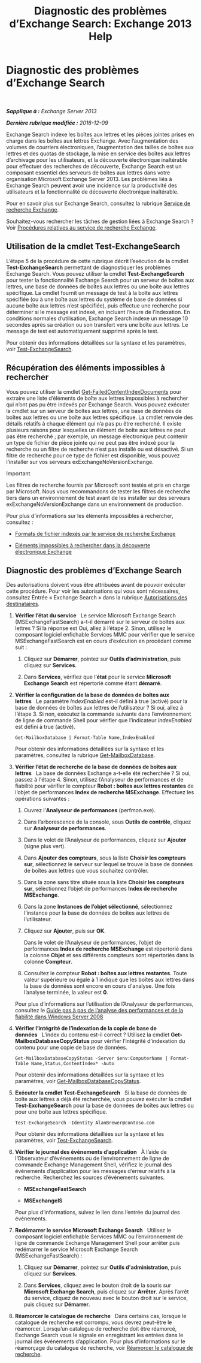 ﻿---
title: 'Diagnostic des problèmes d’Exchange Search: Exchange 2013 Help'
TOCTitle: Diagnostic des problèmes d’Exchange Search
ms:assetid: 8cfa26f4-ccf0-42dd-8570-67018188b4e8
ms:mtpsurl: https://technet.microsoft.com/fr-fr/library/Bb123701(v=EXCHG.150)
ms:contentKeyID: 52062998
ms.date: 04/24/2018
mtps_version: v=EXCHG.150
ms.translationtype: HT
---

# Diagnostic des problèmes d’Exchange Search

 

_**Sapplique à :** Exchange Server 2013_

_**Dernière rubrique modifiée :** 2016-12-09_

Exchange Search indexe les boîtes aux lettres et les pièces jointes prises en charge dans les boîtes aux lettres Exchange. Avec l’augmentation des volumes de courriers électroniques, l’augmentation des tailles de boîtes aux lettres et des quotas de stockage, la mise en service des boîtes aux lettres d’archivage pour les utilisateurs, et la découverte électronique inaltérable pour effectuer des recherches de découverte, Exchange Search est un composant essentiel des serveurs de boîtes aux lettres dans votre organisation Microsoft Exchange Server 2013. Les problèmes liés à Exchange Search peuvent avoir une incidence sur la productivité des utilisateurs et la fonctionnalité de découverte électronique inaltérable.

Pour en savoir plus sur Exchange Search, consultez la rubrique [Service de recherche Exchange](exchange-search-exchange-2013-help.md).

Souhaitez-vous rechercher les tâches de gestion liées à Exchange Search ? Voir [Procédures relatives au service de recherche Exchange](exchange-search-procedures-exchange-2013-help.md).

## Utilisation de la cmdlet Test-ExchangeSearch

L’étape 5 de la procédure de cette rubrique décrit l’exécution de la cmdlet **Test-ExchangeSearch** permettant de diagnostiquer les problèmes Exchange Search. Vous pouvez utiliser la cmdlet **Test-ExchangeSearch** pour tester la fonctionnalité Exchange Search pour un serveur de boîtes aux lettres, une base de données de boîtes aux lettres ou une boîte aux lettres spécifique. La cmdlet fournit un message de test à la boîte aux lettres spécifiée (ou à une boîte aux lettres du système de base de données si aucune boîte aux lettres n’est spécifiée), puis effectue une recherche pour déterminer si le message est indexé, en incluant l’heure de l’indexation. En conditions normales d’utilisation, Exchange Search indexe un message 10 secondes après sa création ou son transfert vers une boîte aux lettres. Le message de test est automatiquement supprimé après le test.

Pour obtenir des informations détaillées sur la syntaxe et les paramètres, voir [Test-ExchangeSearch](https://technet.microsoft.com/fr-fr/library/bb124733\(v=exchg.150\)).

## Récupération des éléments impossibles à rechercher

Vous pouvez utiliser la cmdlet [Get-FailedContentIndexDocuments](https://technet.microsoft.com/fr-fr/library/dd351154\(v=exchg.150\)) pour extraire une liste d’éléments de boîte aux lettres impossibles à rechercher qui n’ont pas pu être indexés par Exchange Search. Vous pouvez exécuter la cmdlet sur un serveur de boîtes aux lettres, une base de données de boîtes aux lettres ou une boîte aux lettres spécifique. La cmdlet renvoie des détails relatifs à chaque élément qui n’a pas pu être recherché. Il existe plusieurs raisons pour lesquelles un élément de boîte aux lettres ne peut pas être recherché ; par exemple, un message électronique peut contenir un type de fichier de pièce jointe qui ne peut pas être indexé pour la recherche ou un filtre de recherche n’est pas installé ou est désactivé. Si un filtre de recherche pour ce type de fichier est disponible, vous pouvez l’installer sur vos serveurs exExchangeNoVersionExchange.

> [!IMPORTANT]  
> Les filtres de recherche fournis par Microsoft sont testés et pris en charge par Microsoft. Nous vous recommandons de tester les filtres de recherche tiers dans un environnement de test avant de les installer sur des serveurs exExchangeNoVersionExchange dans un environnement de production.


Pour plus d’informations sur les éléments impossibles à rechercher, consultez :

  - [Formats de fichier indexés par le service de recherche Exchange](file-formats-indexed-by-exchange-search-exchange-2013-help.md)

  - [Éléments impossibles à rechercher dans la découverte électronique Exchange](unsearchable-items-in-exchange-ediscovery-exchange-2013-help.md)

## Diagnostic des problèmes d’Exchange Search

Des autorisations doivent vous être attribuées avant de pouvoir exécuter cette procédure. Pour voir les autorisations qui vous sont nécessaires, consultez Entrée « Exchange Search » dans la rubrique [Autorisations des destinataires](recipients-permissions-exchange-2013-help.md).

1.  **Vérifier l’état du service**   Le service Microsoft Exchange Search (MSExchangeFastSearch) a-t-il démarré sur le serveur de boîtes aux lettres ? Si la réponse est Oui, allez à l’étape 2. Sinon, utilisez le composant logiciel enfichable Services MMC pour vérifier que le service MSExchangeFastSearch est en cours d’exécution en procédant comme suit :
    
    1.  Cliquez sur **Démarrer**, pointez sur **Outils d’administration**, puis cliquez sur **Services**.
    
    2.  Dans **Services**, vérifiez que l’**état** pour le service **Microsoft Exchange Search** est répertorié comme étant **démarré**.

2.  **Vérifier la configuration de la base de données de boîtes aux lettres**   Le paramètre *IndexEnabled* est-il défini à true (activé) pour la base de données de boîtes aux lettres de l’utilisateur ? Si oui, allez à l’étape 3. Si non, exécutez la commande suivante dans l’environnement de ligne de commande Shell pour vérifier que l’indicateur *IndexEnabled* est défini à true (activé).
    
        Get-MailboxDatabase | Format-Table Name,IndexEnabled
    
    Pour obtenir des informations détaillées sur la syntaxe et les paramètres, consultez la rubrique [Get-MailboxDatabase](https://technet.microsoft.com/fr-fr/library/bb124924\(v=exchg.150\)).

3.  **Vérifier l’état de recherche de la base de données de boîtes aux lettres**   La base de données Exchange a-t-elle été recherchée ? Si oui, passez à l'étape 4. Sinon, utilisez l’Analyseur de performances et de fiabilité pour vérifier le compteur **Robot : boîtes aux lettres restantes** de l’objet de performances **Index de recherche MSExchange**. Effectuez les opérations suivantes :
    
    1.  Ouvrez l’**Analyseur de performances** (perfmon.exe).
    
    2.  Dans l’arborescence de la console, sous **Outils de contrôle**, cliquez sur **Analyseur de performances**.
    
    3.  Dans le volet de l’Analyseur de performances, cliquez sur **Ajouter** (signe plus vert).
    
    4.  Dans **Ajouter des compteurs**, sous la liste **Choisir les compteurs sur**, sélectionnez le serveur sur lequel se trouve la base de données de boîtes aux lettres que vous souhaitez contrôler.
    
    5.  Dans la zone sans titre située sous la liste **Choisir les compteurs sur**, sélectionnez l’objet de performances **Index de recherche MSExchange**.
    
    6.  Dans la zone **Instances de l’objet sélectionné**, sélectionnez l’instance pour la base de données de boîtes aux lettres de l’utilisateur.
    
    7.  Cliquez sur **Ajouter**, puis sur **OK**.
        
        Dans le volet de l’Analyseur de performances, l’objet de performances **Index de recherche MSExchange** est répertorié dans la colonne **Objet** et ses différents compteurs sont répertoriés dans la colonne **Compteur**.
    
    8.  Consultez le compteur **Robot : boîtes aux lettres restantes**. Toute valeur supérieure ou égale à 1 indique que les boîtes aux lettres dans la base de données sont encore en cours d'analyse. Une fois l’analyse terminée, la valeur est **0**.
    
    Pour plus d’informations sur l’utilisation de l’Analyseur de performances, consultez le [Guide pas à pas de l’analyse des performances et de la fiabilité dans Windows Server 2008](https://go.microsoft.com/fwlink/p/?linkid=178005)

4.  **Vérifier l’intégrité de l’indexation de la copie de base de données**   L’index du contenu est-il correct ? Utilisez la cmdlet **Get-MailboxDatabaseCopyStatus** pour vérifier l’intégrité d’indexation du contenu pour une copie de base de données.
    
        Get-MailboxDatabaseCopyStatus -Server $env:ComputerName | Format-Table Name,Status,ContentIndex* -Auto
    
    Pour obtenir des informations détaillées sur la syntaxe et les paramètres, voir [Get-MailboxDatabaseCopyStatus](https://technet.microsoft.com/fr-fr/library/dd298044\(v=exchg.150\)).

5.  **Exécuter la cmdlet Test-ExchangeSearch**   Si la base de données de boîte aux lettres a déjà été recherchée, vous pouvez exécuter la cmdlet **Test-ExchangeSearch** pour la base de données de boîtes aux lettres ou pour une boîte aux lettres spécifique.
    
        Test-ExchangeSearch -Identity AlanBrewer@contoso.com
    
    Pour obtenir des informations détaillées sur la syntaxe et les paramètres, voir [Test-ExchangeSearch](https://technet.microsoft.com/fr-fr/library/bb124733\(v=exchg.150\)).

6.  **Vérifier le journal des événements d’application**   À l’aide de l’Observateur d’événements ou de l’environnement de ligne de commande Exchange Management Shell, vérifiez le journal des événements d’application pour les messages d’erreur relatifs à la recherche. Recherchez les sources d’événements suivantes.
    
      - **MSExchangeFastSearch**
    
      - **MSExchangeIS**
    
    Pour plus d’informations, suivez le lien dans l’entrée du journal des événements.

7.  **Redémarrer le service Microsoft Exchange Search**   Utilisez le composant logiciel enfichable Services MMC ou l’environnement de ligne de commande Exchange Management Shell pour arrêter puis redémarrer le service Microsoft Exchange Search (MSExchangeFastSearch) :
    
    1.  Cliquez sur **Démarrer**, pointez sur **Outils d'administration**, puis cliquez sur **Services**.
    
    2.  Dans **Services**, cliquez avec le bouton droit de la souris sur **Microsoft Exchange Search**, puis cliquez sur **Arrêter**. Après l’arrêt du service, cliquez de nouveau avec le bouton droit sur le service, puis cliquez sur **Démarrer**.

8.  **Réamorcer le catalogue de recherche**   Dans certains cas, lorsque le catalogue de recherche est corrompu, vous devrez peut-être le réamorcer. Lorsqu’un catalogue de recherche doit être réamorcé, Exchange Search vous le signale en enregistrant les entrées dans le journal des événements d’application. Pour plus d’informations sur le réamorçage du catalogue de recherche, voir [Réamorcer le catalogue de recherche](reseed-the-search-catalog-exchange-2013-help.md).

